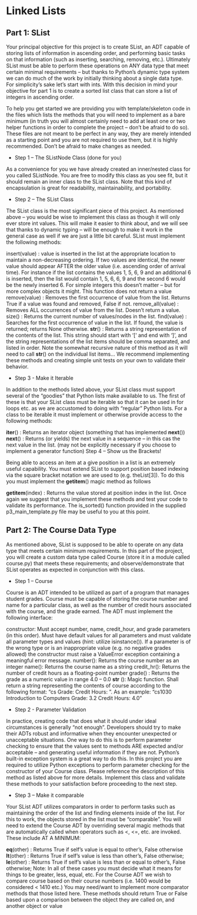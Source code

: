 #  Linked Lists
## Part 1: SList
Your principal objective for this project is to create SList, an ADT capable of storing lists of information in ascending order, and performing basic tasks on that information (such as inserting, searching, removing, etc.). Ultimately SList must be able to perform these operations on ANY data type that meet certain minimal requirements – but thanks to Python’s dynamic type system we can do much of the work by initially thinking about a single data type. For simplicity’s sake let’s start with ints. With this decision in mind your objective for part 1 is to create a sorted list class that can store a list of integers in ascending order.

To help you get started we are providing you with template/skeleton code in the files which lists the methods that you will need to implement as a bare minimum (in truth you will almost certainly need to add at least one or two helper functions in order to complete the project – don’t be afraid to do so). These files are not meant to be perfect in any way, they are merely intended as a starting point and you are not required to use them, but it is highly recommended. Don’t be afraid to make changes as needed.

- Step 1 – The SListNode Class (done for you)

As a convenience for you we have already created an inner/nested class for you called SListNode. You are free to modify this class as you see fit, but it should remain an inner class to the SList class. Note that this kind of encapsulation is great for readability, maintainability, and portability.

- Step 2 – The SList Class

The SList class is the most significant piece of this project. As mentioned above – you would be wise to implement this class as though it will only ever store int values. This will make it easier to think about, and we will see that thanks to dynamic typing – will be enough to make it work in the general case as well if we are just a little bit careful. SList must implement the following methods:

insert(value) : value is inserted in the list at the appropriate location to maintain a non-decreasing ordering. If two values are identical, the newer value should appear AFTER the older value (i.e. ascending order of arrival time). For instance if the list contains the values 1, 5, 6, 9 and an additional 6 is inserted, then the list would contain 1, 5, 6, 6, 9 and the second 6 would be the newly inserted 6. For simple integers this doesn’t matter – but for more complex objects it might. This function does not return a value
remove(value) : Removes the first occurrence of value from the list. Returns True if a value was found and removed, False if not.
remove_all(value) : Removes ALL occurrences of value from the list. Doesn’t return a value.
size() : Returns the current number of values/nodes in the list.
find(value) : Searches for the first occurrence of value in the list. If found, the value is returned; returns None otherwise.
__str__() : Returns a string representation of the contents of the list. This string should start with ‘[‘ and end with ‘]’, and the string representations of the list items should be comma separated, and listed in order. Note the somewhat recursive nature of this method as it will need to call __str__() on the individual list items…
We recommend implementing these methods and creating simple unit tests on your own to validate their behavior.

- Step 3 - Make it Iterable

In addition to the methods listed above, your SList class must support several of the “goodies” that Python lists make available to us. The first of these is that your SList class must be iterable so that it can be used in for loops etc. as we are accustomed to doing with “regular” Python lists. For a class to be iterable it must implement or otherwise provide access to the following methods:

__iter__() : Returns an iterator object (something that has implemented __next__())
__next__() : Returns (or yields) the next value in a sequence – in this cas the next value in the list. (may not be explicitly necessary if you choose to implement a generator function)
Step 4 – Show us the Brackets!

Being able to access an item at a give position in a list is an extremely useful capability. You must extend SList to support position based indexing via the square bracket notation we are used to (e.g. theList[3]). To do this you must implement the __getitem__() magic method as follows

__getitem__(index) : Returns the value stored at position index in the list. Once again we suggest that you implement these methods and test your code to validate its performance. The is_sorted() function provided in the supplied p3_main_template.py file may be useful to you at this point.

## Part 2: The Course Data Type
As mentioned above, SList is supposed to be able to operate on any data type that meets certain minimum requirements. In this part of the project, you will create a custom data type called Course (store it in a module called course.py) that meets these requirements; and observe/demonstrate that SList operates as expected in conjunction with this class.

- Step 1 – Course

Course is an ADT intended to be utilized as part of a program that manages student grades. Course must be capable of storing the course number and name for a particular class, as well as the number of credit hours associated with the course, and the grade earned. The ADT must implement the following interface:

constructor: Must accept number, name, credit_hour, and grade parameters (in this order). Must have default values for all parameters and must validate all parameter types and values (hint: utilize isinstance()). If a parameter is of the wrong type or is an inappropriate value (e.g. no negative grades allowed) the constructor must raise a ValueError exception containing a meaningful error message.
number(): Returns the course number as an integer
name(): Returns the course name as a string
credit_hr(): Returns the number of credit hours as a floating-point number
grade() : Returns the grade as a numeric value in range 4.0 – 0.0
__str__ (): Magic function. Shall return a string representing the contents of course according to the following format: “cs Grade: Credit Hours: ”. As an example: “cs1030 Introduction to Computers Grade: 3.2 Credit Hours: 4.0”

- Step 2 - Parameter Validation

In practice, creating code that does what it should under ideal circumstances is generally “not enough”. Developers should try to make their ADTs robust and informative when they encounter unexpected or unacceptable situations. One way to do this is to perform parameter checking to ensure that the values sent to methods ARE expected and/or acceptable – and generating useful information if they are not. Python’s built-in exception system is a great way to do this. In this project you are required to utilize Python exceptions to perform parameter checking for the constructor of your Course class. Please reference the description of this method as listed above for more details. Implement this class and validate these methods to your satisfaction before proceeding to the next step.

- Step 3 – Make it comparable

Your SList ADT utilizes comparators in order to perform tasks such as maintaining the order of the list and finding elements inside of the list. For this to work, the objects stored in the list must be “comparable”. You will need to extend the Course ADT by overriding several magic methods that are automatically called when operators such as <, <=, etc. are invoked. These include AT A MINIMUM:

__eq__(other) : Returns True if self’s value is equal to other’s, False otherwise
__lt__(other) : Returns True if self’s value is less than other’s, False otherwise;
__le__(other) : Returns True if self’s value is less than or equal to other’s, False otherwise;
Note: In all of these cases you must decide what it means for things to be greater, less, equal, etc. For the Course ADT we wish to compare course based on their course numbers (i.e. 1400 would be considered < 1410 etc.) You may need/want to implement more comparator methods that those listed here. These methods should return True or False based upon a comparison between the object they are called on, and another object or value